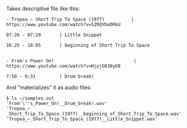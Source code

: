 Takes descriptive file like this:

```
- Tropea ‎– Short Trip To Space (1977)          | https://www.youtube.com/watch?v=5ZRQYDoDRkU

07:26 - 07:29       | Little Snippet

16:25 - 18:05       | beginning of Short Trip To Space


- From's Power On!                              | https://www.youtube.com/watch?v=HjpjG030yD8   

7:50 - 9:33         | Drum break!

```

And "materializes" it as audio files:
```console
$ ls ~/samples.out
'From'\''s_Power_On!__Drum_break!.wav'
'Tropea_–_Short_Trip_To_Space_(1977)__beginning_of_Short_Trip_To_Space.wav'
'Tropea_–_Short_Trip_To_Space_(1977)__Little_Snippet.wav'
```